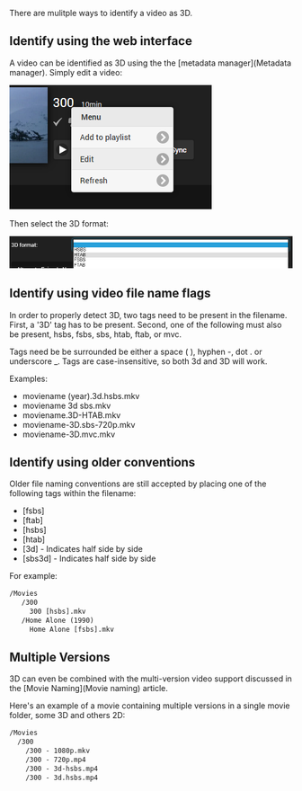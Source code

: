 There are mulitple ways to identify a video as 3D.

## Identify using the web interface

A video can be identified as 3D using the the [metadata manager](Metadata manager). Simply edit a video:

![](images/server/musicvideos1.png)

Then select the 3D format:

![](images/server/3dvideos1.png)


## Identify using video file name flags

In order to properly detect 3D, two tags need to be present in the filename. First, a '3D' tag has to be present. Second, one of the following must also be present, hsbs, fsbs, sbs, htab, ftab, or mvc.

Tags need be be surrounded be either a space ( ), hyphen -, dot . or underscore _. Tags are case-insensitive, so both 3d and 3D will work.

Examples:

* moviename (year).3d.hsbs.mkv
* moviename 3d sbs.mkv
* moviename.3D-HTAB.mkv
* moviename-3D.sbs-720p.mkv
* moviename-3D.mvc.mkv

## Identify using older conventions

Older file naming conventions are still accepted  by placing one of the following tags within the filename:

* [fsbs]
* [ftab]
* [hsbs]
* [htab]
* [3d] - Indicates half side by side
* [sbs3d] - Indicates half side by side

For example:

```
/Movies
   /300
     300 [hsbs].mkv
   /Home Alone (1990)
     Home Alone [fsbs].mkv
```

## Multiple Versions

3D can even be combined with the multi-version video support discussed in the [Movie Naming](Movie naming) article.

Here's an example of a movie containing multiple versions in a single movie folder, some 3D and others 2D:

```
/Movies
  /300
    /300 - 1080p.mkv
    /300 - 720p.mp4
    /300 - 3d-hsbs.mp4
    /300 - 3d.hsbs.mp4

```